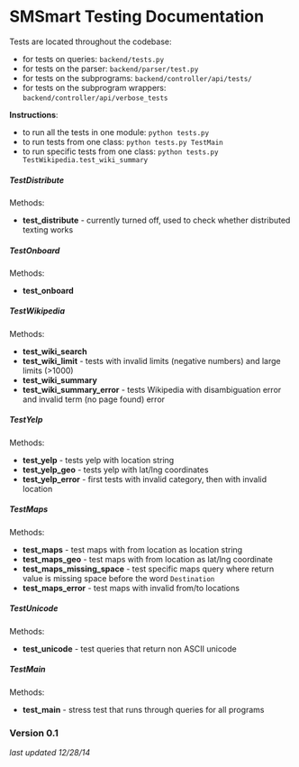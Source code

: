 # SMSmart Testing Documentation

Tests are located throughout the codebase:
- for tests on queries: ```backend/tests.py```
- for tests on the parser: ```backend/parser/test.py```
- for tests on the subprograms: ```backend/controller/api/tests/```
- for tests on the subprogram wrappers: ```backend/controller/api/verbose_tests```

**Instructions**:
- to run all the tests in one module: ```python tests.py```
- to run tests from one class: ```python tests.py TestMain```
- to run specific tests from one class: ```python tests.py TestWikipedia.test_wiki_summary```


##### TestDistribute 
Methods:
- **test_distribute** - currently turned off, used to check whether distributed texting works

##### TestOnboard
Methods:
- **test_onboard** 

##### TestWikipedia
Methods:
- **test_wiki_search**
- **test_wiki_limit** - tests with invalid limits (negative numbers) and large limits (>1000)
- **test_wiki_summary**
- **test_wiki_summary_error** - tests Wikipedia with disambiguation error and invalid term (no page found) error

##### TestYelp
Methods:
- **test_yelp** - tests yelp with location string 
- **test_yelp_geo** - tests yelp with lat/lng coordinates 
- **test_yelp_error** - first tests with invalid category, then with invalid location

##### TestMaps
Methods:
- **test_maps** - test maps with from location as location string
- **test_maps_geo** - test maps with from location as lat/lng coordinate
- **test_maps_missing_space** - test specific maps query where return value is missing space before the word ```Destination```
- **test_maps_error** - test maps with invalid from/to locations 

##### TestUnicode
Methods:
- **test_unicode** - test queries that return non ASCII unicode 

##### TestMain
Methods:
- **test_main** - stress test that runs through queries for all programs

### Version 0.1 
*last updated 12/28/14*


